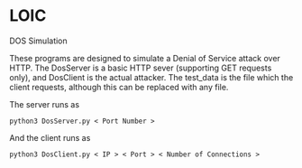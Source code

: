 # LOIC
DOS Simulation

These programs are designed to simulate a Denial of Service attack over HTTP. The DosServer is a basic HTTP sever (supporting GET requests only), and DosClient is the actual attacker.
The test_data is the file which the client requests, although this can be replaced with any file.

The server runs as

    python3 DosServer.py < Port Number >

And the client runs as 

    python3 DosClient.py < IP > < Port > < Number of Connections >
